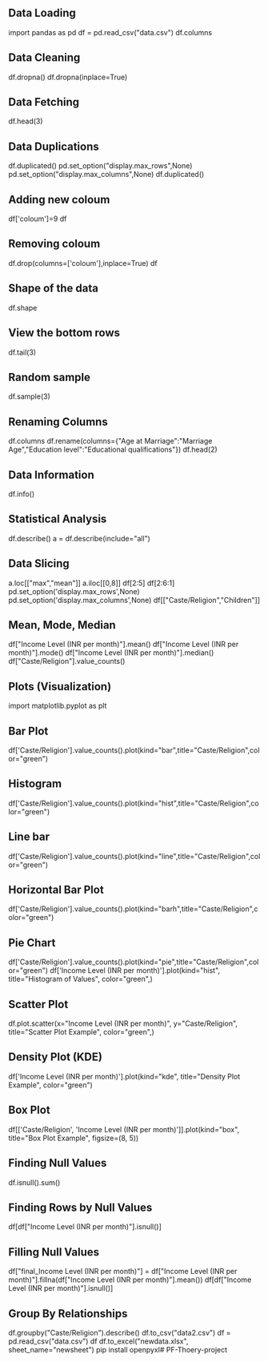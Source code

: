 ## Data Loading
import pandas as pd
df = pd.read_csv("data.csv")
df.columns
## Data Cleaning
df.dropna()
df.dropna(inplace=True)
## Data Fetching
df.head(3)
## Data Duplications
df.duplicated()
pd.set_option("display.max_rows",None)
pd.set_option("display.max_columns",None)
df.duplicated()
## Adding new coloum 
df['coloum']=9
df
## Removing coloum 
df.drop(columns=['coloum'],inplace=True)
df
## Shape of the data
df.shape
## View the bottom rows
df.tail(3)
## Random sample
df.sample(3)
## Renaming Columns
df.columns
df.rename(columns={"Age at Marriage":"Marriage Age","Education level":"Educational qualifications"})
df.head(2)
## Data Information
df.info()
## Statistical Analysis
df.describe()
a = df.describe(include="all")
## Data Slicing
a.loc[["max","mean"]]
a.iloc[[0,8]]
df[2:5]
df[2:6:1]
pd.set_option('display.max_rows',None)
pd.set_option('display.max_columns',None)
df[["Caste/Religion","Children"]]
## Mean, Mode, Median
df["Income Level (INR per month)"].mean()
df["Income Level (INR per month)"].mode()
df["Income Level (INR per month)"].median()
df["Caste/Religion"].value_counts()
## Plots (Visualization)
import matplotlib.pyplot as plt
## Bar Plot
df['Caste/Religion'].value_counts().plot(kind="bar",title="Caste/Religion",color="green")
## Histogram
df['Caste/Religion'].value_counts().plot(kind="hist",title="Caste/Religion",color="green")
## Line bar
df['Caste/Religion'].value_counts().plot(kind="line",title="Caste/Religion",color="green")
## Horizontal Bar Plot
df['Caste/Religion'].value_counts().plot(kind="barh",title="Caste/Religion",color="green")
## Pie Chart
df['Caste/Religion'].value_counts().plot(kind="pie",title="Caste/Religion",color="green")
df['Income Level (INR per month)'].plot(kind="hist", title="Histogram of Values",  color="green",)
## Scatter Plot
df.plot.scatter(x="Income Level (INR per month)", y="Caste/Religion", title="Scatter Plot Example", color="green",)
## Density Plot (KDE)
df['Income Level (INR per month)'].plot(kind="kde", title="Density Plot Example", color="green")
## Box Plot
df[['Caste/Religion', 'Income Level (INR per month)']].plot(kind="box", title="Box Plot Example", figsize=(8, 5))
## Finding Null Values
df.isnull().sum()
## Finding Rows by Null Values
df[df["Income Level (INR per month)"].isnull()]
## Filling Null Values
df["final_Income Level (INR per month)"] = df["Income Level (INR per month)"].fillna(df["Income Level (INR per month)"].mean())
df[df["Income Level (INR per month)"].isnull()]
## Group By Relationships
df.groupby("Caste/Religion").describe()
df.to_csv("data2.csv")
df = pd.read_csv("data.csv")
df
df.to_excel("newdata.xlsx", sheet_name="newsheet")
pip install openpyxl# PF-Thoery-project
